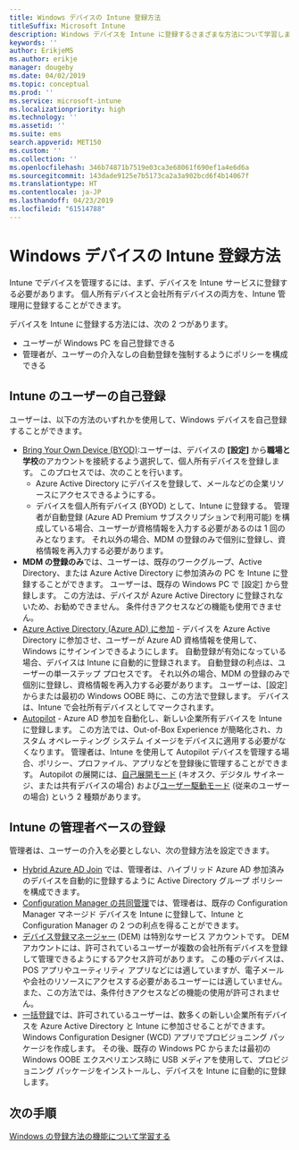 ```yaml
---
title: Windows デバイスの Intune 登録方法
titleSuffix: Microsoft Intune
description: Windows デバイスを Intune に登録するさまざまな方法について学習します
keywords: ''
author: ErikjeMS
ms.author: erikje
manager: dougeby
ms.date: 04/02/2019
ms.topic: conceptual
ms.prod: ''
ms.service: microsoft-intune
ms.localizationpriority: high
ms.technology: ''
ms.assetid: ''
ms.suite: ems
search.appverid: MET150
ms.custom: ''
ms.collection: ''
ms.openlocfilehash: 346b74871b7519e03ca3e68061f690ef1a4e6d6a
ms.sourcegitcommit: 143dade9125e7b5173ca2a3a902bcd6f4b14067f
ms.translationtype: HT
ms.contentlocale: ja-JP
ms.lasthandoff: 04/23/2019
ms.locfileid: "61514788"
---
```

# <a name="intune-enrollment-methods-for-windows-devices"></a>Windows デバイスの Intune 登録方法

Intune でデバイスを管理するには、まず、デバイスを Intune サービスに登録する必要があります。 個人所有デバイスと会社所有デバイスの両方を、Intune 管理用に登録することができます。 

デバイスを Intune に登録する方法には、次の 2 つがあります。
- ユーザーが Windows PC を自己登録できる 
- 管理者が、ユーザーの介入なしの自動登録を強制するようにポリシーを構成できる

## <a name="user-self-enrollment-in-intune"></a>Intune のユーザーの自己登録

ユーザーは、以下の方法のいずれかを使用して、Windows デバイスを自己登録することができます。

- [Bring Your Own Device (BYOD)](https://docs.microsoft.com/intune-user-help/enroll-windows-10-device):ユーザーは、デバイスの **[設定]** から**職場と学校**のアカウントを接続するよう選択して、個人所有デバイスを登録します。 このプロセスでは、次のことを行います。
    - Azure Active Directory にデバイスを登録して、メールなどの企業リソースにアクセスできるようにする。
    - デバイスを個人所有デバイス (BYOD) として、Intune に登録する。
管理者が自動登録 (Azure AD Premium サブスクリプションで利用可能) を構成している場合、ユーザーが資格情報を入力する必要があるのは 1 回のみとなります。 それ以外の場合、MDM の登録のみで個別に登録し、資格情報を再入力する必要があります。  
- **MDM の登録のみ**では、ユーザーは、既存のワークグループ、Active Directory、または Azure Active Directory に参加済みの PC を Intune に登録することができます。 ユーザーは、既存の Windows PC で [設定] から登録します。 この方法は、デバイスが Azure Active Directory に登録されないため、お勧めできません。 条件付きアクセスなどの機能も使用できません。
- [Azure Active Directory (Azure AD) に参加](https://docs.microsoft.com/azure/active-directory/user-help/user-help-join-device-on-network) - デバイスを Azure Active Directory に参加させ、ユーザーが Azure AD 資格情報を使用して、Windows にサインインできるようにします。 自動登録が有効になっている場合、デバイスは Intune に自動的に登録されます。 自動登録の利点は、ユーザーの単一ステップ プロセスです。 それ以外の場合、MDM の登録のみで個別に登録し、資格情報を再入力する必要があります。 ユーザーは、[設定] からまたは最初の Windows OOBE 時に、この方法で登録します。 デバイスは、Intune で会社所有デバイスとしてマークされます。
- [Autopilot](enrollment-autopilot.md) - Azure AD 参加を自動化し、新しい企業所有デバイスを Intune に登録します。 この方法では、Out-of-Box Experience が簡略化され、カスタム オペレーティング システム イメージをデバイスに適用する必要がなくなります。 管理者は、Intune を使用して Autopilot デバイスを管理する場合、ポリシー、プロファイル、アプリなどを登録後に管理することができます。  Autopilot の展開には、[自己展開モード](https://docs.microsoft.com/windows/deployment/windows-autopilot/self-deploying) (キオスク、デジタル サイネージ、または共有デバイスの場合) および[ユーザー駆動モード](https://docs.microsoft.com/windows/deployment/windows-autopilot/user-driven) (従来のユーザーの場合) という 2 種類があります。 

## <a name="administrator-based-enrollment-in-intune"></a>Intune の管理者ベースの登録

管理者は、ユーザーの介入を必要としない、次の登録方法を設定できます。

- [Hybrid Azure AD Join](https://docs.microsoft.com/windows/client-management/mdm/enroll-a-windows-10-device-automatically-using-group-policy) では、管理者は、ハイブリッド Azure AD 参加済みのデバイスを自動的に登録するように Active Directory グループ ポリシーを構成できます。 
- [Configuration Manager の共同管理](https://docs.microsoft.com/sccm/comanage/overview)では、管理者は、既存の Configuration Manager マネージド デバイスを Intune に登録して、Intune と Configuration Manager の 2 つの利点を得ることができます。 
- [デバイス登録マネージャー](device-enrollment-manager-enroll.md) (DEM) は特別なサービス アカウントです。 DEM アカウントには、許可されているユーザーが複数の会社所有デバイスを登録して管理できるようにするアクセス許可があります。 この種のデバイスは、POS アプリやユーティリティ アプリなどには適していますが、電子メールや会社のリソースにアクセスする必要があるユーザーには適していません。 また、この方法では、条件付きアクセスなどの機能の使用が許可されません。 
- [一括登録](windows-bulk-enroll.md)では、許可されているユーザーは、数多くの新しい企業所有デバイスを Azure Active Directory と Intune に参加させることができます。 Windows Configuration Designer (WCD) アプリでプロビジョニング パッケージを作成します。 その後、既存の Windows PC からまたは最初の Windows OOBE エクスペリエンス時に USB メディアを使用して、プロビジョニング パッケージをインストールし、デバイスを Intune に自動的に登録します。 

## <a name="next-steps"></a>次の手順

[Windows の登録方法の機能について学習する](enrollment-method-capab.md)
